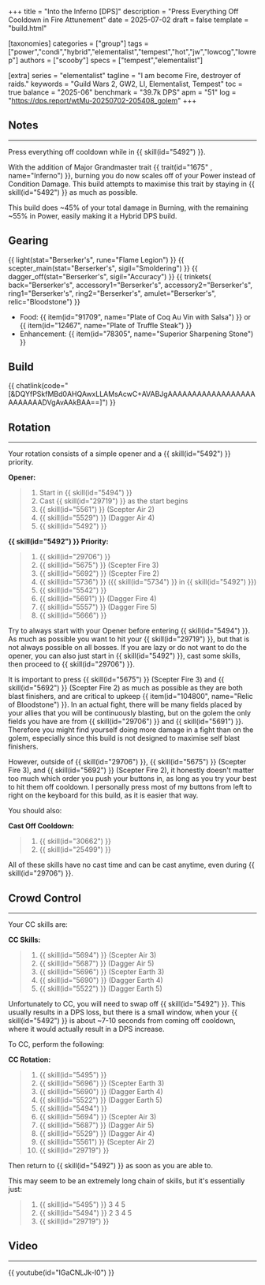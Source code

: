+++
title = "Into the Inferno [DPS]"
description = "Press Everything Off Cooldown in Fire Attunement"
date = 2025-07-02
draft = false
template = "build.html"

[taxonomies]
categories = ["group"]
tags = ["power","condi","hybrid","elementalist","tempest","hot","jw","lowcog","lowrep"]
authors = ["scooby"]
specs = ["tempest","elementalist"]

[extra]
series = "elementalist"
tagline = "I am become Fire, destroyer of raids."
keywords = "Guild Wars 2, GW2, LI, Elementalist, Tempest"
toc = true
balance = "2025-06"
benchmark = "39.7k DPS"
apm = "51"
log = "https://dps.report/wtMu-20250702-205408_golem"
+++

## Notes

---

Press everything off cooldown while in {{ skill(id="5492") }}.

With the addition of Major Grandmaster trait {{ trait(id="1675" , name="Inferno") }}, burning you do now scales off of your Power instead of Condition Damage. This build attempts to maximise this trait by staying in {{ skill(id="5492") }} as much as possible.

This build does ~45% of your total damage in Burning, with the remaining ~55% in Power, easily making it a Hybrid DPS build.

## Gearing

{{ light(stat="Berserker's", rune="Flame Legion") }}
{{ scepter_main(stat="Berserker's", sigil="Smoldering") }}
{{ dagger_off(stat="Berserker's", sigil="Accuracy") }}
{{ trinkets(
	back="Berserker's",
	accessory1="Berserker's",
	accessory2="Berserker's",
	ring1="Berserker's",
	ring2="Berserker's",
	amulet="Berserker's",
	relic="Bloodstone") }}

- Food: {{ item(id="91709", name="Plate of Coq Au Vin with Salsa") }} or {{ item(id="12467", name="Plate of Truffle Steak") }}
- Enhancement: {{ item(id="78305", name="Superior Sharpening Stone") }}

## Build

{{ chatlink(code="[&DQYfPSkfMBd0AHQAwxLLAMsAcwC+AVABJgAAAAAAAAAAAAAAAAAAAAAAAAADVgAvAAkBAA==]") }}


## Rotation

---

Your rotation consists of a simple opener and a {{ skill(id="5492") }} priority.

**Opener:**
> 1. Start in {{ skill(id="5494") }}
> 1. Cast {{ skill(id="29719") }} as the start begins
> 1. {{ skill(id="5561") }} (Scepter Air 2)
> 2. {{ skill(id="5529") }} (Dagger Air 4)
> 3. {{ skill(id="5492") }}

**{{ skill(id="5492") }} Priority:**
> 1. {{ skill(id="29706") }}
> 1. {{ skill(id="5675") }} (Scepter Fire 3)
> 1. {{ skill(id="5692") }} (Scepter Fire 2)
> 1. {{ skill(id="5736") }} ({{ skill(id="5734") }} in {{ skill(id="5492") }})
> 1. {{ skill(id="5542") }}
> 1. {{ skill(id="5691") }} (Dagger Fire 4)
> 1. {{ skill(id="5557") }} (Dagger Fire 5)
> 1. {{ skill(id="5666") }}

Try to always start with your Opener before entering {{ skill(id="5494") }}. As much as possible you want to hit your {{ skill(id="29719") }}, but that is not always possible on all bosses. If you are lazy or do not want to do the opener, you can also just start in {{ skill(id="5492") }}, cast some skills, then proceed to {{ skill(id="29706") }}.

It is important to press {{ skill(id="5675") }} (Scepter Fire 3) and {{ skill(id="5692") }} (Scepter Fire 2) as much as possible as they are both blast finishers, and are critical to upkeep {{ item(id="104800", name="Relic of Bloodstone") }}. In an actual fight, there will be many fields placed by your allies that you will be continuously blasting, but on the golem the only fields you have are from {{ skill(id="29706") }} and {{ skill(id="5691") }}. Therefore you might find yourself doing more damage in a fight than on the golem, especially since this build is not designed to maximise self blast finishers.

However, outside of {{ skill(id="29706") }}, {{ skill(id="5675") }} (Scepter Fire 3), and {{ skill(id="5692") }} (Scepter Fire 2), it honestly doesn't matter too much which order you push your buttons in, as long as you try your best to hit them off cooldown. I personally press most of my buttons from left to right on the keyboard for this build, as it is easier that way.

You should also:

**Cast Off Cooldown:**
> 1. {{ skill(id="30662") }}
> 1. {{ skill(id="25499") }}

All of these skills have no cast time and can be cast anytime, even during {{ skill(id="29706") }}.

## Crowd Control

---

Your CC skills are:

**CC Skills:**
> 1. {{ skill(id="5694") }} (Scepter Air 3)
> 1. {{ skill(id="5687") }} (Dagger Air 5)
> 1. {{ skill(id="5696") }} (Scepter Earth 3)
> 1. {{ skill(id="5690") }} (Dagger Earth 4)
> 1. {{ skill(id="5522") }} (Dagger Earth 5)

Unfortunately to CC, you will need to swap off {{ skill(id="5492") }}. This usually results in a DPS loss, but there is a small window, when your {{ skill(id="5492") }} is about ~7-10 seconds from coming off cooldown, where it would actually result in a DPS increase.

To CC, perform the following:

**CC Rotation:**
> 1. {{ skill(id="5495") }}
> 1. {{ skill(id="5696") }} (Scepter Earth 3)
> 1. {{ skill(id="5690") }} (Dagger Earth 4)
> 1. {{ skill(id="5522") }} (Dagger Earth 5)
> 1. {{ skill(id="5494") }}
> 1. {{ skill(id="5694") }} (Scepter Air 3)
> 1. {{ skill(id="5687") }} (Dagger Air 5)
> 1. {{ skill(id="5529") }} (Dagger Air 4)
> 1. {{ skill(id="5561") }} (Scepter Air 2)
> 1. {{ skill(id="29719") }}

Then return to {{ skill(id="5492") }} as soon as you are able to.

This may seem to be an extremely long chain of skills, but it's essentially just:
> 1. {{ skill(id="5495") }} 3 4 5
> 1. {{ skill(id="5494") }} 2 3 4 5
> 1. {{ skill(id="29719") }}

## Video

---

{{ youtube(id="IGaCNLJk-I0") }}
